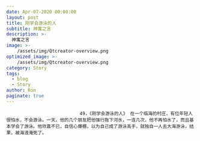```yaml
---
date: Apr-07-2020 00:00:00
layout: post
title: 刚学会游泳的人
subtitle: 神寓之言
description: >-
  神寓之言
image: >-
    /assets/img/Qtcreator-overview.png
optimized_image: >-
    /assets/img/Qtcreator-overview.png
category: Story
tags:
  - blog
  - Story
author: Ron
paginate: true
---
```


							　　49，《刚学会游泳的人》 在一个临海的村庄，有位年轻人很怕水，不会游泳。一天，他的几个朋友把他强行拖下河水，一连几次，他不再怕水了，而且基本学会了游泳。他欣喜不已，自信心爆棚，以为自己成了游泳高手，就独自一人去大海游泳，结果，被海浪淹死了。
							
							
						
